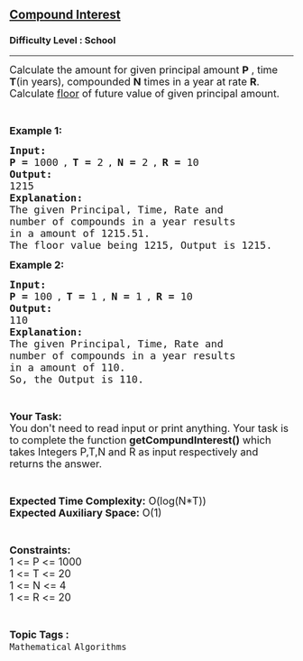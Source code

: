 <h2><a href="https://www.geeksforgeeks.org/problems/compound-interest0235/1?page=2&category=Mathematical&difficulty=School&sortBy=submissions">Compound Interest</a></h2><h3>Difficulty Level : School</h3><hr><div class="problems_problem_content__Xm_eO"><p><span style="font-size:18px">Calculate the amount&nbsp;for given principal amount <strong>P</strong> , time <strong>T</strong>(in years), compounded <strong>N</strong> times in a year at rate <strong>R</strong>. Calculate <a href="https://en.wikipedia.org/wiki/Floor_and_ceiling_functions">floor</a> of future value of given principal amount.</span></p>

<p>&nbsp;</p>

<p><span style="font-size:18px"><strong>Example 1:</strong></span><strong> </strong></p>

<pre><span style="font-size:18px"><strong>Input:</strong></span>
<span style="font-size:18px"><strong>P = </strong>1000</span><strong> , </strong><span style="font-size:18px"><strong>T = </strong></span><span style="font-size:18px">2</span><strong> , </strong><span style="font-size:18px"><strong>N = </strong></span><span style="font-size:18px">2</span><strong> , </strong><span style="font-size:18px"><strong>R = </strong>10</span>
<span style="font-size:18px"><strong>Output:</strong></span>
<span style="font-size:18px">1215</span>
<span style="font-size:18px"><strong>Explanation:</strong></span>
<span style="font-size:18px">The given Principal, Time, Rate and
number of compounds in a year results
in a amount of 1215.51.
The floor value being 1215, Output is 1215.</span></pre>

<p><span style="font-size:18px"><strong>Example 2:</strong></span><strong> </strong></p>

<pre><span style="font-size:18px"><strong>Input:</strong></span>
<span style="font-size:18px"><strong>P = </strong>100</span><strong> , </strong><span style="font-size:18px"><strong>T = </strong></span><span style="font-size:18px">1</span><strong> , </strong><span style="font-size:18px"><strong>N = </strong></span><span style="font-size:18px">1</span><strong> , </strong><span style="font-size:18px"><strong>R = </strong>10</span>
<span style="font-size:18px"><strong>Output:</strong></span>
<span style="font-size:18px">110</span>
<span style="font-size:18px"><strong>Explanation:</strong></span>
<span style="font-size:18px">The given Principal, Time, Rate and
number of compounds in a year results
in a amount of 110.
So, the Output is 110.</span></pre>

<p>&nbsp;</p>

<p><span style="font-size:18px"><strong>Your Task:</strong><br>
You don't need to read input or print anything. Your task is to complete the function <strong>getCompundInterest()</strong> which takes Integers P,T,N and R as input respectively and returns the answer.</span></p>

<p>&nbsp;</p>

<p><span style="font-size:18px"><strong>Expected Time Complexity:</strong> O(log(N*T))<br>
<strong>Expected Auxiliary Space:</strong> O(1)</span></p>

<p>&nbsp;</p>

<p><span style="font-size:18px"><strong>Constraints:</strong></span><br>
<span style="font-size:18px">1 &lt;= P &lt;= 1000<br>
1 &lt;= T &lt;= 20<br>
1 &lt;= N &lt;= 4<br>
1 &lt;= R &lt;= 20</span></p>
</div><br><p><span style=font-size:18px><strong>Topic Tags : </strong><br><code>Mathematical</code>&nbsp;<code>Algorithms</code>&nbsp;